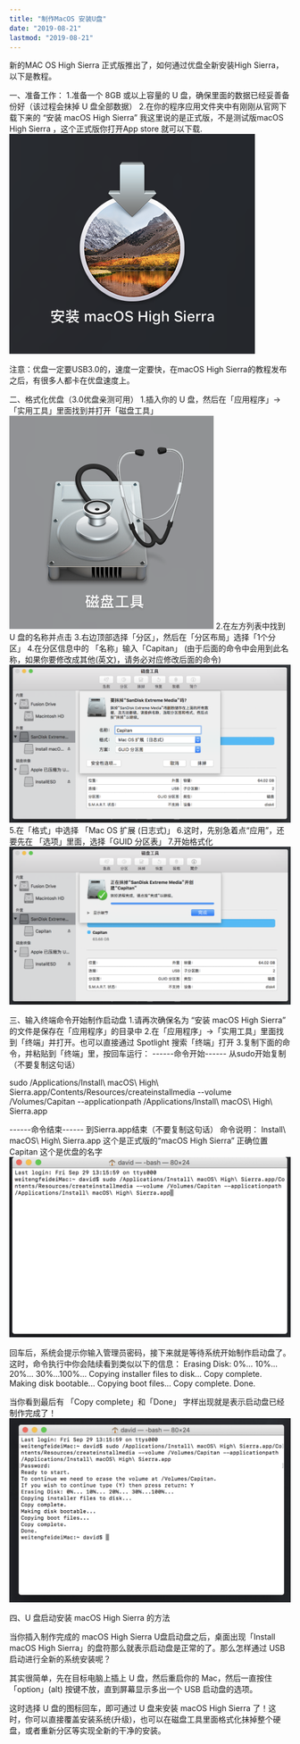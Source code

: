 ```yaml
---
title: "制作MacOS 安装U盘"
date: "2019-08-21"
lastmod: "2019-08-21"
---
```


新的MAC OS High Sierra 正式版推出了，如何通过优盘全新安装High Sierra，以下是教程。

一、准备工作：
1.准备一个 8GB 或以上容量的 U 盘，确保里面的数据已经妥善备份好（该过程会抹掉 U 盘全部数据）
2.在你的程序应用文件夹中有刚刚从官网下载下来的 “安装 macOS High Sierra”
我这里说的是正式版，不是测试版macOS High Sierra ，这个正式版你打开App store 就可以下载.
![macOS High Sierra](assets/1.png)

注意：优盘一定要USB3.0的，速度一定要快，在macOS High Sierra的教程发布之后，有很多人都卡在优盘速度上。

二、格式化优盘（3.0优盘亲测可用）
1.插入你的 U 盘，然后在「应用程序」->「实用工具」里面找到并打开「磁盘工具」
![磁盘工具](assets/2.png)
2.在左方列表中找到 U 盘的名称并点击
3.右边顶部选择「分区」，然后在「分区布局」选择「1个分区」
4.在分区信息中的 「名称」输入「Capitan」 (由于后面的命令中会用到此名称，如果你要修改成其他(英文)，请务必对应修改后面的命令)
![格式化磁盘](assets/3.png)
5.在「格式」中选择 「Mac OS 扩展 (日志式)」
6.这时，先别急着点“应用”，还要先在 「选项」里面，选择「GUID 分区表」
7.开始格式化
![格式化成功](assets/4.png)

三、输入终端命令开始制作启动盘
1.请再次确保名为 “安装 macOS High Sierra” 的文件是保存在「应用程序」的目录中
2.在「应用程序」->「实用工具」里面找到「终端」并打开。也可以直接通过 Spotlight 搜索「终端」打开
3.复制下面的命令，并粘贴到「终端」里，按回车运行：
------命令开始------ 从sudo开始复制（不要复制这句话）

sudo /Applications/Install\ macOS\ High\ Sierra.app/Contents/Resources/createinstallmedia --volume /Volumes/Capitan --applicationpath /Applications/Install\ macOS\ High\ Sierra.app

------命令结束------ 到Sierra.app结束（不要复制这句话）
命令说明：
Install\ macOS\ High\ Sierra.app 这个是正式版的“macOS High Sierra” 正确位置
Capitan 这个是优盘的名字
![复制后的样子](assets/5.png)

回车后，系统会提示你输入管理员密码，接下来就是等待系统开始制作启动盘了。这时，命令执行中你会陆续看到类似以下的信息：
Erasing Disk: 0%... 10%... 20%... 30%...100%...
Copying installer files to disk...
Copy complete.
Making disk bootable...
Copying boot files...
Copy complete.
Done.

当你看到最后有 「Copy complete」和「Done」 字样出现就是表示启动盘已经制作完成了！
![成功](assets/8.png)

四、U 盘启动安装 macOS High Sierra 的方法

当你插入制作完成的 macOS High Sierra U盘启动盘之后，桌面出现「Install macOS High Sierra」的盘符那么就表示启动盘是正常的了。那么怎样通过 USB 启动进行全新的系统安装呢？

其实很简单，先在目标电脑上插上 U 盘，然后重启你的 Mac，然后一直按住「option」(alt) 按键不放，直到屏幕显示多出一个 USB 启动盘的选项。

这时选择 U 盘的图标回车，即可通过 U 盘来安装 macOS High Sierra 了！这时，你可以直接覆盖安装系统(升级)，也可以在磁盘工具里面格式化抹掉整个硬盘，或者重新分区等实现全新的干净的安装。